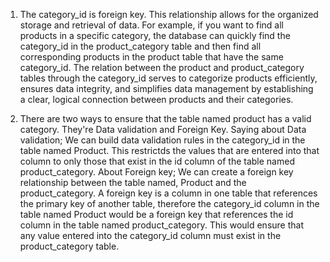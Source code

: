1. The category_id is foreign key. This relationship allows for the organized storage and retrieval of data. For example, if you want to find all products in a specific category, the database can quickly find the category_id in the product_category table and then find all corresponding products in the product table that have the same category_id. 
   The relation between the product and product_category tables through the category_id serves to categorize products efficiently, ensures data integrity, and simplifies data management by establishing a clear, logical connection between products and their categories.

2. There are  two ways to ensure that the table named product has a valid category. They're Data validation and Foreign Key. Saying about Data validation; We can build data validation rules in the category_id in the table named Product. This restrictds the values that are entered into that column to only those that exist in the id column of the table named product_category.
   About Foreign key; We can create a foreign key relationship between the table named, Product and the product_category. A foreign key is a column in one table that references the primary key of another table, therefore the category_id column in the table named Product would be a foreign key that references the id column in the table named product_category. This would ensure that any value entered into the category_id column must exist in the product_category table.
